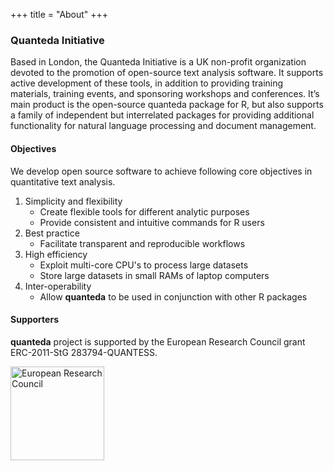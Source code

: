 +++
title = "About"
+++

### Quanteda Initiative

Based in London, the Quanteda Initiative is a UK non-profit organization devoted to the promotion of open-source text analysis software. It supports active development of these tools, in addition to providing training materials, training events, and sponsoring workshops and conferences. It’s main product is the open-source quanteda package for R, but also supports a family of independent but interrelated packages for providing additional functionality for natural language processing and document management.

#### Objectives

We develop open source software to achieve following core objectives in quantitative text analysis. 

1. Simplicity and flexibility
    * Create flexible tools for different analytic purposes
    * Provide consistent and intuitive commands for R users
2. Best practice
    * Facilitate transparent and reproducible workflows
3. High efficiency
    * Exploit multi-core CPU's to process large datasets
    * Store large datasets in small RAMs of laptop computers  
4. Inter-operability 
    * Allow **quanteda** to be used in conjunction with other R packages


#### Supporters

**quanteda** project is supported by the European Research Council grant ERC-2011-StG 283794-QUANTESS.

<img alt="European Research Council" src="/img/erc.png" style="width:150px;">
